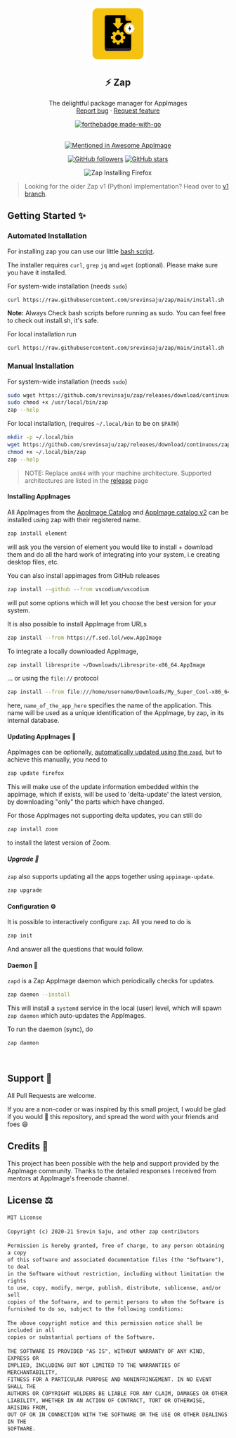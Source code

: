 <p align="center">
    <img src="https://github.com/srevinsaju/zap/raw/main/assets/logo.svg" alt="zap Zap" width=128 height=128>

<h2 align="center">⚡️ Zap</h2>

  <p align="center">
    The delightful package manager for AppImages
    <br>
    <a href="https://github.com/srevinsaju/zap/issues/new">Report bug</a>
    ·
    <a href="https://github.com/srevinsaju/zap/issues/new">Request feature</a>
  </p>
</p>

<div align="center">

[![forthebadge made-with-go](http://ForTheBadge.com/images/badges/made-with-go.svg)](https://golang.org/)<br/><br/>

[![Mentioned in Awesome AppImage](https://awesome.re/mentioned-badge-flat.svg)](https://github.com/AppImage/awesome-appimage)

[![GitHub followers](https://img.shields.io/github/followers/srevinsaju?label=Follow%20me&style=social)](https://github.com/srevinsaju) [![GitHub stars](https://img.shields.io/github/stars/srevinsaju/zap?style=social)](https://github.com/srevinsaju/zap/stargazers)

<img src="assets/zap-firefox-install.gif" alt="Zap Installing Firefox"></img>
</div>

> Looking for the older Zap v1 (Python) implementation? Head over to [v1 branch](https://github.com/srevinsaju/zap/tree/v1).

## Getting Started ✨

### Automated Installation
For installing zap you can use our little [bash script](https://github.com/srevinsaju/zap/blob/main/install.sh).

The installer requires `curl`, `grep` `jq` and `wget` (optional). Please make sure you have it installed.

For system-wide installation (needs `sudo`)
```bash
curl https://raw.githubusercontent.com/srevinsaju/zap/main/install.sh | sudo bash -s
```

**Note:** Always Check bash scripts before running as sudo. You can feel free to check out install.sh, it's safe.

For local installation run
```bash
curl https://raw.githubusercontent.com/srevinsaju/zap/main/install.sh | bash -s
```

### Manual Installation

For system-wide installation (needs `sudo`)
```bash
sudo wget https://github.com/srevinsaju/zap/releases/download/continuous/zap-amd64 -O /usr/local/bin/zap
sudo chmod +x /usr/local/bin/zap
zap --help
```

For local installation, (requires `~/.local/bin` to be on `$PATH`)
```bash
mkdir -p ~/.local/bin
wget https://github.com/srevinsaju/zap/releases/download/continuous/zap-amd64 -O ~/.local/bin/zap
chmod +x ~/.local/bin/zap
zap --help
```

> NOTE: Replace `amd64` with your machine architecture. Supported architectures are listed in the [release](https://github.com/srevinsaju/zap/releases/tag/v2-continuous) page 

#### Installing AppImages
All AppImages from the [AppImage Catalog](https://appimage.github.io) and [AppImage catalog v2](https://g.srev.in/get-appimage) can be installed using zap with their registered name.

```bash
zap install element
```
will ask you the version of element you would like to install + download them and do all the hard work of integrating into your system, 
i.e creating desktop files, etc.

You can also install appimages from GitHub releases

```bash
zap install --github --from vscodium/vscodium
```

will put some options which will let you choose the best version for your system.

It is also possible to install AppImage from URLs

```bash
zap install --from https://f.sed.lol/wow.AppImage
```

To integrate a locally downloaded AppImage,
```bash
zap install libresprite ~/Downloads/Libresprite-x86_64.AppImage
```

... or using the `file://` protocol
```bash
zap install --from file:///home/username/Downloads/My_Super_Cool-x86_64.AppImage name_of_the_app_here
```
here, `name_of_the_app_here` specifies the name of the application. This name will be used 
as a unique identification of the AppImage, by zap, in its internal database.

 
#### Updating AppImages 🔄
AppImages can be optionally, [automatically updated using the `zapd`](#Daemon), but to achieve this manually, you need to 
```bash
zap update firefox
```
This will make use of the update information embedded within the appimage, which if exists, will be used to 'delta-update' the latest
version, by downloading "only" the parts which have changed.

For those AppImages not supporting delta updates, you can still do 
```bash
zap install zoom
```
to install the latest version of Zoom.


##### Upgrade 🚀
`zap` also supports updating all the apps together using `appimage-update`. 

```bash
zap upgrade
```


#### Configuration ⚙️
It is possible to interactively configure `zap`. All you need to do is 
```bash
zap init
```
And answer all the questions that would follow.


#### Daemon 🏃

`zapd` is a Zap AppImage daemon which periodically checks for updates.

```bash
zap daemon --install
```

This will install a `systemd` service in the local (user) level, which will spawn `zap daemon` which auto-updates 
the AppImages. 

To run the daemon (sync), do 
```bash
zap daemon
```
<br>

## Support 💸

All Pull Requests are welcome.

If you are a non-coder or was inspired by this small project, I would be glad if you would :star2: this repository, and spread the word with your friends and foes :smile:

## Credits 🙏

This project has been possible with the help and support provided by the AppImage community. Thanks to the detailed responses I received from mentors at AppImage's freenode channel.

## License ⚖️

```
MIT License

Copyright (c) 2020-21 Srevin Saju, and other zap contributors

Permission is hereby granted, free of charge, to any person obtaining a copy
of this software and associated documentation files (the "Software"), to deal
in the Software without restriction, including without limitation the rights
to use, copy, modify, merge, publish, distribute, sublicense, and/or sell
copies of the Software, and to permit persons to whom the Software is
furnished to do so, subject to the following conditions:

The above copyright notice and this permission notice shall be included in all
copies or substantial portions of the Software.

THE SOFTWARE IS PROVIDED "AS IS", WITHOUT WARRANTY OF ANY KIND, EXPRESS OR
IMPLIED, INCLUDING BUT NOT LIMITED TO THE WARRANTIES OF MERCHANTABILITY,
FITNESS FOR A PARTICULAR PURPOSE AND NONINFRINGEMENT. IN NO EVENT SHALL THE
AUTHORS OR COPYRIGHT HOLDERS BE LIABLE FOR ANY CLAIM, DAMAGES OR OTHER
LIABILITY, WHETHER IN AN ACTION OF CONTRACT, TORT OR OTHERWISE, ARISING FROM,
OUT OF OR IN CONNECTION WITH THE SOFTWARE OR THE USE OR OTHER DEALINGS IN THE
SOFTWARE.
```
